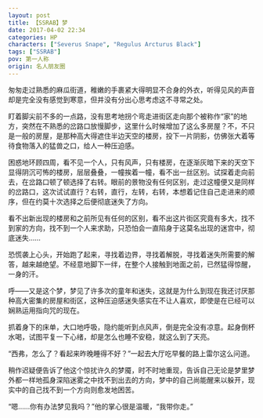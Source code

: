 ```yaml
---
layout: post
title: 【SSRAB】梦
date: 2017-04-02 22:34
categories: HP
characters: ["Severus Snape", "Regulus Arcturus Black"]
tags: ["SSRAB"]
pov: 第一人称
origin: 名人朋友圈
---
```


匆匆走过熟悉的麻瓜街道，稚嫩的手裹紧大得明显不合身的外衣，听得见风的声音却是完全没有感觉到寒意，但并没有分出心思考虑这不寻常之处。

盯着脚尖前不多的一点路，没有思考地拐个弯走进街区走向那个被称作“家”的地方，突然在不熟悉的岔路口放慢脚步，这里什么时候增加了这么多房屋？不，不只是一般的房屋，是那种高大得遮住半边天空的楼房，投下一片阴影，仿佛张大着等待食物落入的猛兽之口，给人一种压迫感。

困惑地环顾四周，看不见一个人，只有风声，只有楼房，在逐渐灰暗下来的天空下显得阴沉可怖的楼房，层层叠叠，一幢挨着一幢，看不出一丝区别。试探着走向前去，在岔路口顿了顿选择了右转。眼前的景物没有任何区别，走过这幢便又是同样的岔路口，这次试试直行？右转，直行，左转，右转，本想着记住自己走进来的顺序，但在约莫十次选择之后便彻底迷失了方向。

看不出新出现的楼房和之前所见有任何的区别，看不出这片街区究竟有多大，找不到家的方向，找不到一个人来求助，只恐怕会一直陷身于这莫名出现的迷宫中，彻底迷失……

恐慌袭上心头，开始跑了起来，寻找着边界，寻找着解脱，寻找着迷失所需要的解答，越来越绝望。不经意地脚下一绊，在整个人接触到地面之前，已然猛得惊醒，一身的汗。

呼——又是这个梦，梦见了许多次的童年和迷失，这就是为什么到现在我还讨厌那种高大密集的房屋和街区，这种压迫感迷失感实在不让人喜欢，即使是在已经可以娴熟运用指向咒的现在。

抓着身下的床单，大口地呼吸，隐约能听到点风声，倒是完全没有凉意。起身倒杯水喝，试图平复一下心绪，却是怎么也睡不安稳，就这么到了天亮。

“西弗，怎么了？看起来昨晚睡得不好？”一起去大厅吃早餐的路上雷尔这么问道。

稍作迟疑便告诉了他这个惊扰许久的梦魇，时不时地重现，告诉自己无论是梦里梦外都一样地孤身深陷迷雾之中找不到出去的方向，梦中的自己尚能醒来以躲开，现实中的自己找不到一个方向则愈发地困苦。

“嗯……你有办法梦见我吗？”他的掌心很是温暖，“我带你走。”



